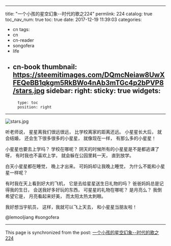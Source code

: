 
---
title: "一个小孩的星空幻象--时代的歌之224"
permlink: 224
catalog: true
toc_nav_num: true
toc: true
date: 2017-12-19 11:39:03
categories:
- cn
tags:
- cn
- cn-reader
- songofera
- life
- cn-book
thumbnail: https://steemitimages.com/DQmcNeiaw8UwXFEQeBB1qkgm5RkBWo4nAb3mTGc4p2bPVP8/stars.jpg
sidebar:
    right:
        sticky: true
widgets:
    -
        type: toc
        position: right
---


![stars.jpg](https://steemitimages.com/DQmcNeiaw8UwXFEQeBB1qkgm5RkBWo4nAb3mTGc4p2bPVP8/stars.jpg)

听老师说，
星星离我们很远很远，
比学校离家的距离还远。
小星星长大后，
就会结婚，
还会生下很多很多的小星星，
就像现在一样，
有那么多的小星星！

小星星也要去上学吗？
学校在哪呢？
阴天的时候所有的小星星是不是都逃课了呀，
有时我也不喜欢上学，
就会躲在公园里耗一天，
直到放学。

白天小星星都在睡觉，
晚上才出来。
可妈妈却让我晚上睡觉，
为什么不能和小星星一样呢？

有时我在天上看到好大的飞机，
它是去给星星送生日礼物的吗？
爸爸妈妈总是记得我的生日，
会送我好多好玩的东西，
可星星的礼物在哪呢？
是月亮么？
我倒希望它是，
月亮看起来好美，
而太阳太热太刺眼。

我好想当宇航员，
这样，我就可以飞上天去，
和小星星当朋友啦！

@lemooljiang #songofera

- - -

This page is synchronized from the post: [一个小孩的星空幻象--时代的歌之224](https://steemit.com/@lemooljiang/224)

